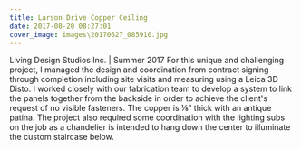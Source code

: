 ```yaml
---
title: Larson Drive Copper Ceiling
date: 2017-08-20 08:27:01
cover_image: images\20170627_085910.jpg
---
```

Living Design Studios Inc. | Summer 2017
For this unique and challenging project, I managed the design and coordination from contract signing through completion including site visits and measuring using a Leica 3D Disto. I worked closely with our fabrication team to develop a system to link the panels together from the backside in order to achieve the client's request of no visible fasteners. The copper is ⅛” thick with an antique patina. The project also required some coordination with the lighting subs on the job as a chandelier is intended to hang down the center to illuminate the custom staircase below.
